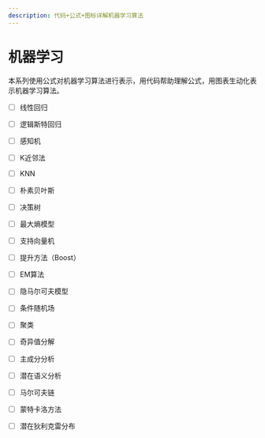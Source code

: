 ```yaml
---
description: 代码+公式+图标详解机器学习算法
---
```


# 机器学习

本系列使用公式对机器学习算法进行表示，用代码帮助理解公式，用图表生动化表示机器学习算法。

* [ ] 线性回归
* [ ] 逻辑斯特回归
* [ ] 感知机
* [ ] K近邻法
* [ ] KNN
* [ ] 朴素贝叶斯
* [ ] 决策树
* [ ] 最大熵模型
* [ ] 支持向量机
* [ ] 提升方法（Boost）
* [ ] EM算法
* [ ] 隐马尔可夫模型
* [ ] 条件随机场
* [ ] 聚类
* [ ] 奇异值分解
* [ ] 主成分分析
* [ ] 潜在语义分析
* [ ] 马尔可夫链
* [ ] 蒙特卡洛方法
* [ ] 潜在狄利克雷分布



&#x20;
